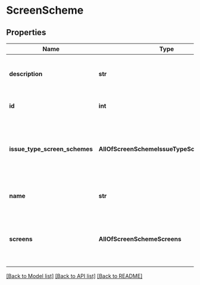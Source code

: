# ScreenScheme

## Properties
Name | Type | Description | Notes
------------ | ------------- | ------------- | -------------
**description** | **str** | The description of the screen scheme. | [optional] 
**id** | **int** | The ID of the screen scheme. | [optional] 
**issue_type_screen_schemes** | **AllOfScreenSchemeIssueTypeScreenSchemes** | Details of the issue type screen schemes associated with the screen scheme. | [optional] 
**name** | **str** | The name of the screen scheme. | [optional] 
**screens** | **AllOfScreenSchemeScreens** | The IDs of the screens for the screen types of the screen scheme. | [optional] 

[[Back to Model list]](../README.md#documentation-for-models) [[Back to API list]](../README.md#documentation-for-api-endpoints) [[Back to README]](../README.md)

